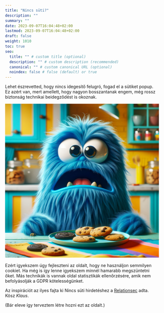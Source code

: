 ```yaml
---
title: "Nincs süti?"
description: ""
summary: ""
date: 2023-09-07T16:04:48+02:00
lastmod: 2023-09-07T16:04:48+02:00
draft: false
weight: 1010
toc: true
seo:
  title: "" # custom title (optional)
  description: "" # custom description (recommended)
  canonical: "" # custom canonical URL (optional)
  noindex: false # false (default) or true
---
```


Lehet észrevetted, hogy nincs idegesítő felugró, fogad el a sütiket popup. Ez azért van, mert amellett, hogy nagyon bosszantanak engem, még rossz biztonság technikai beidegződést is okoznak.

![](no_cookies.webp)

Ezért igyekszem úgy fejleszteni az oldalt, hogy ne használjon semmilyen cookiet. Ha még is így lenne igyekszem minnél hamarabb megszüntetni őket. Más technikák is vannak oldal statisztikák ellenőrzésére, amik nem befolyásolják a GDPR kötelességünket.

Az inspirációt az ilyes fajta ki Nincs süti hirdetéshez a [Relationsec](https://relationsec.net/no-cookies/) adta. Kösz *Klaus*.

(Bár eleve így terveztem létre hozni ezt az oldalt.)

